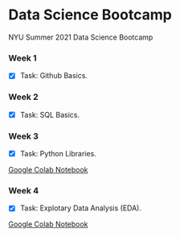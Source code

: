 # Data Science Bootcamp
NYU Summer 2021 Data Science Bootcamp

### Week 1
- [x] Task: Github Basics.

### Week 2
- [x] Task: SQL Basics.

### Week 3
- [x] Task: Python Libraries.

[Google Colab Notebook](https://colab.research.google.com/drive/1mt76XlmnukPDL1dcvJPXGYyIUYfHlLgn?usp=sharing)

### Week 4
- [x] Task: Explotary Data Analysis (EDA).

[Google Colab Notebook](https://colab.research.google.com/drive/1xWvRMLbDZtjXh6FXI7JwGzpp1VOboxme?usp=sharing)


